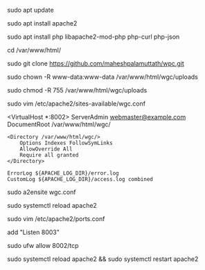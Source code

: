 sudo apt update

sudo apt install apache2

sudo apt install php libapache2-mod-php php-curl php-json

cd /var/www/html/

sudo git clone https://github.com/maheshpalamuttath/wpc.git

sudo chown -R www-data:www-data /var/www/html/wgc/uploads

sudo chmod -R 755 /var/www/html/wgc/uploads

sudo vim /etc/apache2/sites-available/wgc.conf

<VirtualHost *:8002>
    ServerAdmin webmaster@example.com
    DocumentRoot /var/www/html/wgc/

    <Directory /var/www/html/wgc/>
        Options Indexes FollowSymLinks
        AllowOverride All
        Require all granted
    </Directory>

    ErrorLog ${APACHE_LOG_DIR}/error.log
    CustomLog ${APACHE_LOG_DIR}/access.log combined
</VirtualHost>

sudo a2ensite wgc.conf

sudo systemctl reload apache2


sudo vim /etc/apache2/ports.conf

add "Listen 8003"

sudo ufw allow 8002/tcp

sudo systemctl reload apache2 && sudo systemctl restart apache2
